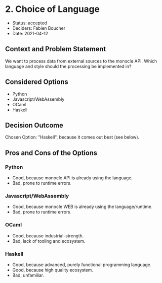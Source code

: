 # 2. Choice of Language

* Status: accepted
* Deciders: Fabien Boucher
* Date: 2021-04-12

## Context and Problem Statement

We want to process data from external sources to the monocle API.
Which language and style should the processing be implemented in?

## Considered Options

* Python
* Javascript/WebAssembly
* OCaml
* Haskell

## Decision Outcome

Chosen Option: "Haskell", because it comes out best (see below).

## Pros and Cons of the Options

### Python

* Good, because monocle API is already using the language.
* Bad, prone to runtime errors.

### Javascript/WebAssembly

* Good, because monocle WEB is already using the language/runtime.
* Bad, prone to runtime errors.

### OCaml

* Good, because industrial-strength.
* Bad, lack of tooling and ecosystem.

### Haskell

* Good, because advanced, purely functional programming language.
* Good, because high quality ecosystem.
* Bad, unfamiliar.
